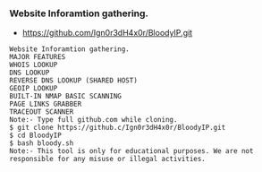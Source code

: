 ### Website Inforamtion gathering.
* https://github.com/Ign0r3dH4x0r/BloodyIP.git
```
Website Inforamtion gathering.
MAJOR FEATURES
WHOIS LOOKUP
DNS LOOKUP
REVERSE DNS LOOKUP (SHARED HOST)
GEOIP LOOKUP
BUILT-IN NMAP BASIC SCANNING
PAGE LINKS GRABBER
TRACEOUT SCANNER
Note:- Type full github.com while cloning.
$ git clone https://github.c/Ign0r3dH4x0r/BloodyIP.git
$ cd BloodyIP
$ bash bloody.sh
Note:- This tool is only for educational purposes. We are not responsible for any misuse or illegal activities.
```
